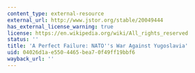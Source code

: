 ```yaml
---
content_type: external-resource
external_url: http://www.jstor.org/stable/20049444
has_external_license_warning: true
license: https://en.wikipedia.org/wiki/All_rights_reserved
status: ''
title: 'A Perfect Failure: NATO''s War Against Yugoslavia'
uid: 04026d1a-e550-4465-bea7-0f49ff19bbf6
wayback_url: ''
---
```

